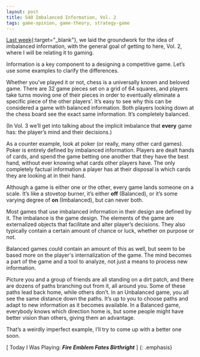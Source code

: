 ```yaml
---
layout: post
title: 540 Imbalanced Information, Vol. 2
tags: game-opinion, game-theory, strategy-game
---
```

[Last week](http://www.foster-douglas.com/games/528-imbalanced-information-vol-1/){:target="_blank"}, we laid the groundwork for the idea of imbalanced information, with the general goal of getting to here, Vol. 2, where I will be relating it to gaming.

Information is a key component to a designing a competitive game.  Let’s use some examples to clarify the differences.

Whether you've played it or not, chess is a universally known and beloved game. There are 32 game pieces set on a grid of 64 squares, and players take turns moving one of their pieces in order to eventually eliminate a specific piece of the other players’. It’s easy to see why this can be considered a game with balanced information.  Both players looking down at the chess board see the exact same information.  It’s completely balanced.

(In Vol. 3 we’ll get into talking about the implicit imbalance that **every** game has: the player’s mind and their decisions.)

As a counter example, look at poker (or really, many other card games).  Poker is entirely defined by imbalanced information.  Players are dealt hands of cards, and spend the game betting one another that they have the best hand, without ever knowing what cards other players have. The only completely factual information a player has at their disposal is which cards they are looking at in their hand.

Although a game is either one or the other, every game lands someone on a scale.  It’s like a stovetop burner, it’s either **off** (Balanced), or it’s some varying degree of **on** (Imbalanced), but can never both.

Most games that use imbalanced information in their design are defined by it.  The imbalance is the game design.  The elements of the game are externalized objects that facilitate and alter player’s decisions.   They also typically contain a certain amount of chance or luck, whether on purpose or not.

Balanced games could contain an amount of this as well, but seem to be based more on the player's internalization of the game.  The mind becomes a part of the game and a tool to analyze, not just a means to process new information.

Picture you and a group of friends are all standing on a dirt patch, and there are dozens of paths branching out from it, all around you. Some of these paths lead back home, while others don’t.  In an Unbalanced game, you all see the same distance down the paths.  It’s up to you to choose paths and adapt to new information as it becomes available.  In a Balanced game, everybody knows which direction home is, but some people might have better vision than others, giving them an advantage.

That’s a weirdly imperfect example, I’ll try to come up with a better one soon.

[ Today I Was Playing: ***Fire Emblem Fates Birthright*** ]
{: .emphasis}
